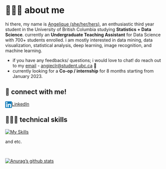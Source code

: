 # 🙋🏻‍♀️ about me

hi there, my name is [Angelique (she/her/hers)](https://www.linkedin.com/in/angeliqueclara/), an enthusiastic third year student in the University of British Columbia studying **Statistics + Data Science**. currently an **Undergraduate Teaching Assistant** for Data Science with 700+ students enrolled. i am mostly interested in data mining, data visualization, statistical analysis, deep learning, image recognition, and machine learning.

- if you have any feedbacks/ questions; i would love to chat! do reach out to my [email](angieclr@student.ubc.ca) - angieclr@student.ubc.ca 💬
- currently looking for a **Co-op / internship** for 8 months starting from January 2023.

## 🤝 connect with me!
[LinkedIn](https://www.linkedin.com/in/angeliqueclara/)
<a href="https://www.linkedin.com/in/angeliqueclara/"><img align="left" src="https://raw.githubusercontent.com/angieclra/angieclra/main/images/linkedin.svg" alt="Angelique Clara | LinkedIn" width="21px"/></a>
</br>

## 👩🏻‍💻 technical skills

[![My Skills](https://skillicons.dev/icons?i=idea,py,git,java,r,mysql,matlab,vscode,github,nodejs,css&theme=dark)](https://skillicons.dev)
</br>

and etc.

</br>


[![Anurag’s github stats](https://github-readme-stats.vercel.app/api?username=angieclra)](https://github.com/angieclra)
